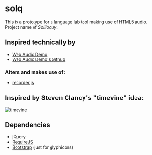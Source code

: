# solq
This is a prototype for a language lab tool making use of HTML5 audio. Project name of *Soliloquy*.

## Inspired technically by 
 * [Web Audio Demo](http://webaudiodemos.appspot.com/AudioRecorder/index.html) 
 * [Web Audio Demo's Github](https://github.com/cwilso/AudioRecorder)
 
### Alters and makes use of:
 * [recorder.js](https://github.com/mattdiamond/Recorderjs)
 
## Inspired by Steven Clancy's "timevine" idea:
 ![timevine](https://raw.github.com/jazahn/solq/gh-pages/media/timevine.jpg)

## Dependencies
 * jQuery
 * [RequireJS](http://requirejs.org/)
 * [Bootstrap](http://getbootstrap.com/) (just for glyphicons)
